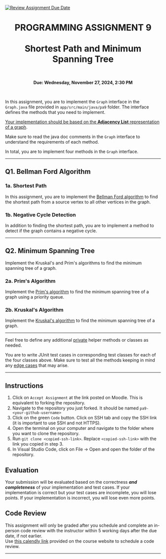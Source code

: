 [![Review Assignment Due Date](https://classroom.github.com/assets/deadline-readme-button-22041afd0340ce965d47ae6ef1cefeee28c7c493a6346c4f15d667ab976d596c.svg)](https://classroom.github.com/a/ZNKI4Thm)


<center><h1>PROGRAMMING ASSIGNMENT 9
<br/><br/>
Shortest Path and Minimum Spanning Tree</h1>
<br/>

**Due: Wednesday, November 27, 2024, 2:30 PM**</center>

<br/>

In this assignment, you are to implement the `Graph` interface in the `Graph.java` file provided in `app/src/main/java/pa9` folder. The interface defines the methods that you need to implement. 

<u>Your implementation should be based on the <b>Adjacency List</b> representation of a graph</u>.

Make sure to read the java doc comments in the `Graph` interface to understand the requirements of each method.

In total, you are to implement four methods in the `Graph` interface. 

--- 

## Q1. Bellman Ford Algorithm

### 1a. Shortest Path 

In this assignment, you are to implement the [Bellman Ford algorithm](https://fahadsultan.com/csc223/datastructs/graphs_bellmanford.html) to find the shortest path from a source vertex to all other vertices in the graph.

### 1b. Negative Cycle Detection

In addition to finding the shortest path, you are to implement a method to detect if the graph contains a negative cycle.

---

## Q2. Minimum Spanning Tree

Implement the Kruskal's and Prim's algorithms to find the minimum spanning tree of a graph.

### 2a. Prim's Algorithm

Implement the [Prim's algorithm](https://fahadsultan.com/csc223/datastructs/graphs_prim.html) to find the minimum spanning tree of a graph using a priority queue.

### 2b. Kruskal's Algorithm

Implement the [Kruskal's algorithm](https://fahadsultan.com/csc223/datastructs/graphs_kruskal.html) to find the minimum spanning tree of a graph. 

---

Feel free to define any additional <u>private</u> helper methods or classes as needed. 

You are to write JUnit test cases in corresponding test classes for each of the four classes above. Make sure to test all the methods keeping in mind any <u>edge cases</u> that may arise.

---

## **Instructions**
1. Click on `Accept Assignment` at the link posted on Moodle. This is equivalent to forking the repository.</font>
2. Navigate to the repository you just forked. It should be named `pa9-<your-github-username>`
3. Click on the green `Code` button. Click on SSH tab and copy the SSH link (it is important to use SSH and not HTTPS).
4. Open the terminal on your computer and navigate to the folder where you want to clone the repository.
5. Run `git clone <copied-ssh-link>`. Replace `<copied-ssh-link>` with the link you copied in step 3.
6. In Visual Studio Code, click on File -> Open and open the folder of the repository. 

## Evaluation

Your submission will be evaluated based on the correctness **_and completeness_** of your implementation and test cases. If your implementation is correct but your test cases are incomplete, you will lose points. If your implementation is incorrect, you will lose even more points.

## **Code Review**
This assignment will only be graded after you schedule and complete an in-person code review 
with the instructor within 5 working days after the due date, if not earlier. \
Use [this calendly link](https://calendly.com/ssultan-dpq/) provided on the course website to schedule a code review.

---
